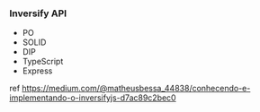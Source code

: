 ### Inversify API
- PO
- SOLID
- DIP
- TypeScript
- Express

ref https://medium.com/@matheusbessa_44838/conhecendo-e-implementando-o-inversifyjs-d7ac89c2bec0